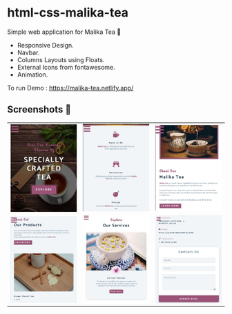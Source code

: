 # html-css-malika-tea
Simple web application for Malika Tea 🍵
- Responsive Design. 
- Navbar.
- Columns Layouts using Floats. 
- External Icons from fontawesome.  
- Animation. 

To run Demo : https://malika-tea.netlify.app/

## Screenshots 🎉

<table >
 <tr>
  <td><img src='screenshots/img1.jpg' width='300' /></td>
  <td><img src='screenshots/img2.jpg' width='300' /></td>
  <td><img src='screenshots/img3.jpg' width='300' /></td>
 </tr>
 <tr>
  <td><img src='screenshots/img4.jpg' width='300' /></td>
  <td><img src='screenshots/img5.jpg' width='300' /></td>
  <td><img src='screenshots/img6.jpg' width='300' /></td>
 </tr>
</table>